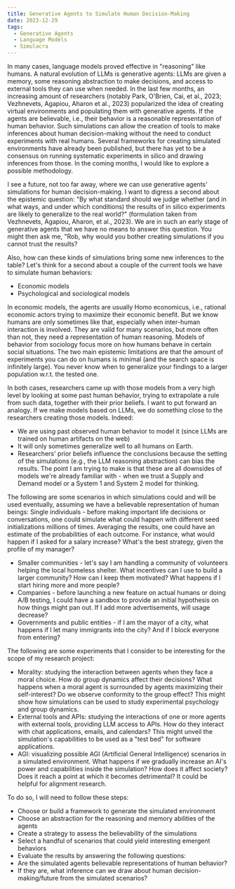 ```yaml
---
title: Generative Agents to Simulate Human Decision-Making
date: 2023-12-29
tags:
  - Generative Agents
  - Language Models
  - Simulacra
---
```


In many cases, language models proved effective in "reasoning" like humans. A natural evolution of LLMs is generative agents: LLMs are given a memory, some reasoning abstraction to make decisions, and access to external tools they can use when needed. In the last few months, an increasing amount of researchers (notably Park, O'Brien, Cai, et al., 2023; Vezhnevets, Agapiou, Aharon et al., 2023) popularized the idea of creating virtual environments and populating them with generative agents. If the agents are believable, i.e., their behavior is a reasonable representation of human behavior. Such simulations can allow the creation of tools to make inferences about human decision-making without the need to conduct experiments with real humans. Several frameworks for creating simulated environments have already been published, but there has yet to be a consensus on running systematic experiments in silico and drawing inferences from those. In the coming months, I would like to explore a possible methodology.

I see a future, not too far away, where we can use generative agents' simulations for human decision-making. I want to digress a second about the epistemic question: "By what standard should we judge whether (and in what ways, and under which conditions) the results of in silico experiments are likely to generalize to the real world?" (formulation taken from Vezhnevets, Agapiou, Aharon, et al., 2023). We are in such an early stage of generative agents that we have no means to answer this question. You might then ask me, "Rob, why would you bother creating simulations if you cannot trust the results?

Also, how can these kinds of simulations bring some new inferences to the table? Let's think for a second about a couple of the current tools we have to simulate human behaviors:
- Economic models
- Psychological and sociological models

In economic models, the agents are usually Homo economicus, i.e., rational economic actors trying to maximize their economic benefit. But we know humans are only sometimes like that, especially when inter-human interaction is involved. They are valid for many scenarios, but more often than not, they need a representation of human reasoning. 
Models of behavior from sociology focus more on how humans behave in certain social situations. The two main epistemic limitations are that the amount of experiments you can do on humans is minimal (and the search space is infinitely large). You never know when to generalize your findings to a larger population w.r.t. the tested one.

In both cases, researchers came up with those models from a very high level by looking at some past human behavior, trying to extrapolate a rule from such data, together with their prior beliefs. I want to put forward an analogy. If we make models based on LLMs, we do something close to the researchers creating those models.
Indeed:
- We are using past observed human behavior to model it (since LLMs are trained on human artifacts on the web)
- It will only sometimes generalize well to all humans on Earth.
- Researchers' prior beliefs influence the conclusions because the setting of the simulations (e.g., the LLM reasoning abstraction) can bias the results.
The point I am trying to make is that these are all downsides of models we're already familiar with - when we trust a Supply and Demand model or a System 1 and System 2 model for thinking. 

The following are some scenarios in which simulations could and will be used eventually, assuming we have a believable representation of human beings:
Single individuals - before making important life decisions or conversations, one could simulate what could happen with different seed initializations millions of times. Averaging the results, one could have an estimate of the probabilities of each outcome. For instance, what would happen if I asked for a salary increase? What's the best strategy, given the profile of my manager?
- Smaller communities - let's say I am handling a community of volunteers helping the local homeless shelter. What incentives can I use to build a larger community? How can I keep them motivated? What happens if I start hiring more and more people?
- Companies - before launching a new feature on actual humans or doing A/B testing, I could have a sandbox to provide an initial hypothesis on how things might pan out. If I add more advertisements, will usage decrease?
- Governments and public entities - if I am the mayor of a city, what happens if I let many immigrants into the city? And if I block everyone from entering?


The following are some experiments that I consider to be interesting for the scope of my research project:
- Morality: studying the interaction between agents when they face a moral choice. How do group dynamics affect their decisions? What happens when a moral agent is surrounded by agents maximizing their self-interest? Do we observe conformity to the group effect? This might show how simulations can be used to study experimental psychology and group dynamics.
- External tools and APIs: studying the interactions of one or more agents with external tools, providing LLM access to APIs. How do they interact with chat applications, emails, and calendars? This might unveil the simulation's capabilities to be used as a "test bed" for software applications.
- AGI: visualizing possible AGI (Artificial General Intelligence) scenarios in a simulated environment. What happens if we gradually increase an AI's power and capabilities inside the simulation? How does it affect society? Does it reach a point at which it becomes detrimental? It could be helpful for alignment research.

To do so, I will need to follow these steps:
- Choose or build a framework to generate the simulated environment
- Choose an abstraction for the reasoning and memory abilities of the agents
- Create a strategy to assess the believability of the simulations
- Select a handful of scenarios that could yield interesting emergent behaviors
- Evaluate the results by answering the following questions:
- Are the simulated agents believable representations of human behavior?
- If they are, what inference can we draw about human decision-making/future from the simulated scenarios?
